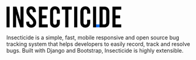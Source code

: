<img src="bugtracker/static/logo_black.png" width="300">

Insecticide is a simple, fast, mobile responsive and open source bug tracking system that helps developers to easily record, track and resolve bugs. Built with Django and Bootstrap, Insecticide is highly extensible.